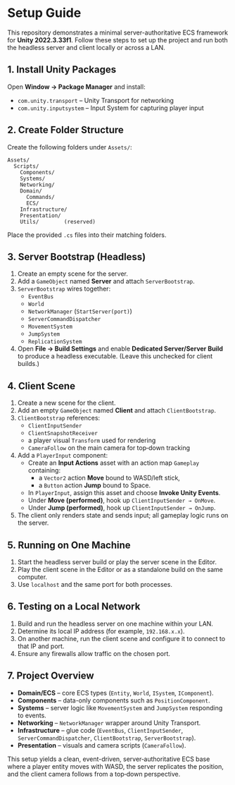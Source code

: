 # Setup Guide

This repository demonstrates a minimal server-authoritative ECS framework for **Unity 2022.3.33f1**. Follow these steps to set up the project and run both the headless server and client locally or across a LAN.

## 1. Install Unity Packages
Open **Window → Package Manager** and install:

- `com.unity.transport` – Unity Transport for networking
- `com.unity.inputsystem` – Input System for capturing player input

## 2. Create Folder Structure
Create the following folders under `Assets/`:

```
Assets/
  Scripts/
    Components/
    Systems/
    Networking/
    Domain/
      Commands/
      ECS/
    Infrastructure/
    Presentation/
    Utils/        (reserved)
```

Place the provided `.cs` files into their matching folders.

## 3. Server Bootstrap (Headless)
1. Create an empty scene for the server.
2. Add a `GameObject` named **Server** and attach `ServerBootstrap`.
3. `ServerBootstrap` wires together:
   - `EventBus`
   - `World`
   - `NetworkManager` (`StartServer(port)`)
   - `ServerCommandDispatcher`
   - `MovementSystem`
   - `JumpSystem`
   - `ReplicationSystem`
4. Open **File → Build Settings** and enable **Dedicated Server/Server Build** to produce a headless executable. (Leave this unchecked for client builds.)

## 4. Client Scene
1. Create a new scene for the client.
2. Add an empty `GameObject` named **Client** and attach `ClientBootstrap`.
3. `ClientBootstrap` references:
   - `ClientInputSender`
   - `ClientSnapshotReceiver`
   - a player visual `Transform` used for rendering
   - `CameraFollow` on the main camera for top‑down tracking
4. Add a `PlayerInput` component:
   - Create an **Input Actions** asset with an action map `Gameplay` containing:
     - a `Vector2` action **Move** bound to WASD/left stick,
     - a `Button` action **Jump** bound to Space.
   - In `PlayerInput`, assign this asset and choose **Invoke Unity Events**.
   - Under **Move (performed)**, hook up `ClientInputSender → OnMove`.
   - Under **Jump (performed)**, hook up `ClientInputSender → OnJump`.
5. The client only renders state and sends input; all gameplay logic runs on the server.

## 5. Running on One Machine
1. Start the headless server build or play the server scene in the Editor.
2. Play the client scene in the Editor or as a standalone build on the same computer.
3. Use `localhost` and the same port for both processes.

## 6. Testing on a Local Network
1. Build and run the headless server on one machine within your LAN.
2. Determine its local IP address (for example, `192.168.x.x`).
3. On another machine, run the client scene and configure it to connect to that IP and port.
4. Ensure any firewalls allow traffic on the chosen port.

## 7. Project Overview
- **Domain/ECS** – core ECS types (`Entity`, `World`, `ISystem`, `IComponent`).
- **Components** – data-only components such as `PositionComponent`.
- **Systems** – server logic like `MovementSystem` and `JumpSystem` responding to events.
- **Networking** – `NetworkManager` wrapper around Unity Transport.
- **Infrastructure** – glue code (`EventBus`, `ClientInputSender`, `ServerCommandDispatcher`, `ClientBootstrap`, `ServerBootstrap`).
- **Presentation** – visuals and camera scripts (`CameraFollow`).

This setup yields a clean, event-driven, server‑authoritative ECS base where a player entity moves with WASD, the server replicates the position, and the client camera follows from a top‑down perspective.
